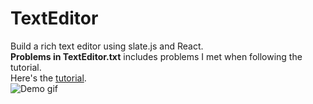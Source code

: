 # TextEditor
Build a rich text editor using slate.js and React.  
**Problems in TextEditor.txt** includes problems I met when following the tutorial.  
Here's the [tutorial](https://medium.com/better-programming/lets-build-a-customizable-rich-text-editor-with-slate-and-react-beefd5d441f2).  
![Demo gif](https://i.gyazo.com/c487d86ed19d2099faa60870f88d2002.gif)
